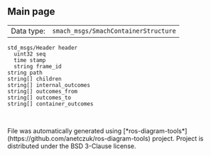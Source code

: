 <!--
File was automatically generated using 'ros-diagram-tools' project.
Project is distributed under the BSD 3-Clause license.
-->

## Main page

|     |     |
| --- | --- |
| Data type: | `smach_msgs/SmachContainerStructure` |

```
std_msgs/Header header
  uint32 seq
  time stamp
  string frame_id
string path
string[] children
string[] internal_outcomes
string[] outcomes_from
string[] outcomes_to
string[] container_outcomes


```


</br>
File was automatically generated using [*ros-diagram-tools*](https://github.com/anetczuk/ros-diagram-tools) project.
Project is distributed under the BSD 3-Clause license.
